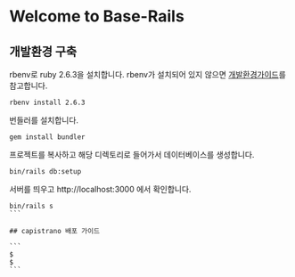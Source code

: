 # Welcome to Base-Rails
## 개발환경 구축

rbenv로 ruby 2.6.3을 설치합니다. rbenv가 설치되어 있지 않으면 [개발환경가이드](https://slowalk.parti.xyz/posts/29763)를 참고합니다.

```
rbenv install 2.6.3
```

번들러를 설치합니다.

```
gem install bundler
````

프로젝트를 복사하고 해당 디렉토리로 들어가서 데이터베이스를 생성합니다.

```
bin/rails db:setup
```

서버를 띄우고 http://localhost:3000 에서 확인합니다.

````
bin/rails s
```

## capistrano 배포 가이드 

```
$ 
$ 
```
